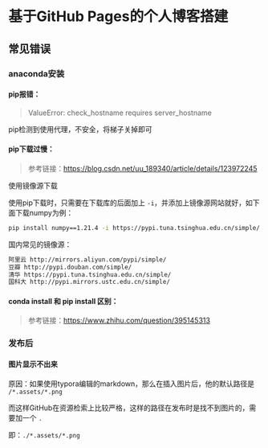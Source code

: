 # 基于GitHub Pages的个人博客搭建

## 常见错误

### anaconda安装

#### pip报错：

>   ValueError: check_hostname requires server_hostname

pip检测到使用代理，不安全，将梯子关掉即可

#### pip下载过慢：

>   参考链接：https://blog.csdn.net/uu_189340/article/details/123972245

使用镜像源下载

使用pip下载时，只需要在下载库的后面加上 `-i`，并添加上镜像源网站就好，如下面下载numpy为例：

```bash
pip install numpy==1.21.4 -i https://pypi.tuna.tsinghua.edu.cn/simple/
```

国内常见的镜像源：

```bash
阿里云 http://mirrors.aliyun.com/pypi/simple/
豆瓣 http://pypi.douban.com/simple/
清华 https://pypi.tuna.tsinghua.edu.cn/simple/
国科大 http://pypi.mirrors.ustc.edu.cn/simple/
```

#### conda install 和 pip install 区别：

>   参考链接：https://www.zhihu.com/question/395145313

### 发布后

#### 图片显示不出来

原因：如果使用typora编辑的markdown，那么在插入图片后，他的默认路径是 `/*.assets/*.png`

而这样GitHub在资源检索上比较严格，这样的路径在发布时是找不到图片的，需要加一个 `.`

即：`./*.assets/*.png`